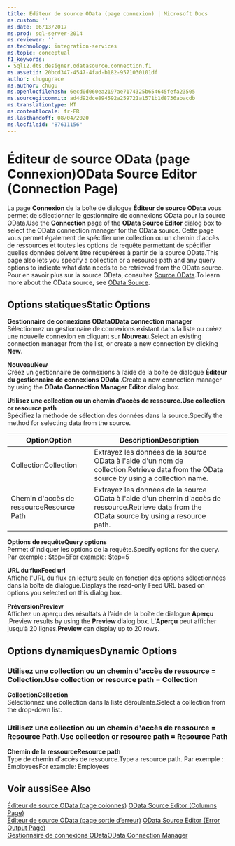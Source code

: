 ```yaml
---
title: Éditeur de source OData (page connexion) | Microsoft Docs
ms.custom: ''
ms.date: 06/13/2017
ms.prod: sql-server-2014
ms.reviewer: ''
ms.technology: integration-services
ms.topic: conceptual
f1_keywords:
- Sql12.dts.designer.odatasource.connection.f1
ms.assetid: 20bcd347-4547-4fad-b182-9571030101df
author: chugugrace
ms.author: chugu
ms.openlocfilehash: 6ecd0d060ea2197ae7174325b654645fefa23505
ms.sourcegitcommit: ad4d92dce894592a259721a1571b1d8736abacdb
ms.translationtype: MT
ms.contentlocale: fr-FR
ms.lasthandoff: 08/04/2020
ms.locfileid: "87611156"
---
```

# <a name="odata-source-editor-connection-page"></a><span data-ttu-id="e7b8e-102">Éditeur de source OData (page Connexion)</span><span class="sxs-lookup"><span data-stu-id="e7b8e-102">OData Source Editor (Connection Page)</span></span>
  <span data-ttu-id="e7b8e-103">La page **Connexion** de la boîte de dialogue **Éditeur de source OData** vous permet de sélectionner le gestionnaire de connexions OData pour la source OData.</span><span class="sxs-lookup"><span data-stu-id="e7b8e-103">Use the **Connection** page of the **OData Source Editor** dialog box to select the OData connection manager for the OData source.</span></span> <span data-ttu-id="e7b8e-104">Cette page vous permet également de spécifier une collection ou un chemin d'accès de ressources et toutes les options de requête permettant de spécifier quelles données doivent être récupérées à partir de la source OData.</span><span class="sxs-lookup"><span data-stu-id="e7b8e-104">This page also lets you specify a collection or a resource path and any query options to indicate what data needs to be retrieved from the OData source.</span></span> <span data-ttu-id="e7b8e-105">Pour en savoir plus sur la source OData, consultez [Source OData](data-flow/odata-source.md).</span><span class="sxs-lookup"><span data-stu-id="e7b8e-105">To learn more about the OData source, see [OData Source](data-flow/odata-source.md).</span></span>  
  
## <a name="static-options"></a><span data-ttu-id="e7b8e-106">Options statiques</span><span class="sxs-lookup"><span data-stu-id="e7b8e-106">Static Options</span></span>  
 <span data-ttu-id="e7b8e-107">**Gestionnaire de connexions OData**</span><span class="sxs-lookup"><span data-stu-id="e7b8e-107">**OData connection manager**</span></span>  
 <span data-ttu-id="e7b8e-108">Sélectionnez un gestionnaire de connexions existant dans la liste ou créez une nouvelle connexion en cliquant sur **Nouveau**.</span><span class="sxs-lookup"><span data-stu-id="e7b8e-108">Select an existing connection manager from the list, or create a new connection by clicking **New**.</span></span>  
  
 <span data-ttu-id="e7b8e-109">**Nouveau**</span><span class="sxs-lookup"><span data-stu-id="e7b8e-109">**New**</span></span>  
 <span data-ttu-id="e7b8e-110">Créez un gestionnaire de connexions à l’aide de la boîte de dialogue **Éditeur du gestionnaire de connexions OData** .</span><span class="sxs-lookup"><span data-stu-id="e7b8e-110">Create a new connection manager by using the **OData Connection Manager Editor** dialog box.</span></span>  
  
 <span data-ttu-id="e7b8e-111">**Utilisez une collection ou un chemin d'accès de ressource.**</span><span class="sxs-lookup"><span data-stu-id="e7b8e-111">**Use collection or resource path**</span></span>  
 <span data-ttu-id="e7b8e-112">Spécifiez la méthode de sélection des données dans la source.</span><span class="sxs-lookup"><span data-stu-id="e7b8e-112">Specify the method for selecting data from the source.</span></span>  
  
|<span data-ttu-id="e7b8e-113">Option</span><span class="sxs-lookup"><span data-stu-id="e7b8e-113">Option</span></span>|<span data-ttu-id="e7b8e-114">Description</span><span class="sxs-lookup"><span data-stu-id="e7b8e-114">Description</span></span>|  
|------------|-----------------|  
|<span data-ttu-id="e7b8e-115">Collection</span><span class="sxs-lookup"><span data-stu-id="e7b8e-115">Collection</span></span>|<span data-ttu-id="e7b8e-116">Extrayez les données de la source OData à l'aide d'un nom de collection.</span><span class="sxs-lookup"><span data-stu-id="e7b8e-116">Retrieve data from the OData source by using a collection name.</span></span>|  
|<span data-ttu-id="e7b8e-117">Chemin d'accès de ressource</span><span class="sxs-lookup"><span data-stu-id="e7b8e-117">Resource Path</span></span>|<span data-ttu-id="e7b8e-118">Extrayez les données de la source OData à l'aide d'un chemin d'accès de ressource.</span><span class="sxs-lookup"><span data-stu-id="e7b8e-118">Retrieve data from the OData source by using a resource path.</span></span>|  
  
 <span data-ttu-id="e7b8e-119">**Options de requête**</span><span class="sxs-lookup"><span data-stu-id="e7b8e-119">**Query options**</span></span>  
 <span data-ttu-id="e7b8e-120">Permet d'indiquer les options de la requête.</span><span class="sxs-lookup"><span data-stu-id="e7b8e-120">Specify options for the query.</span></span>  <span data-ttu-id="e7b8e-121">Par exemple : $top=5</span><span class="sxs-lookup"><span data-stu-id="e7b8e-121">For example: $top=5</span></span>  
  
 <span data-ttu-id="e7b8e-122">**URL du flux**</span><span class="sxs-lookup"><span data-stu-id="e7b8e-122">**Feed url**</span></span>  
 <span data-ttu-id="e7b8e-123">Affiche l'URL du flux en lecture seule en fonction des options sélectionnées dans la boîte de dialogue.</span><span class="sxs-lookup"><span data-stu-id="e7b8e-123">Displays the read-only Feed URL based on options you selected on this dialog box.</span></span>  
  
 <span data-ttu-id="e7b8e-124">**Préversion**</span><span class="sxs-lookup"><span data-stu-id="e7b8e-124">**Preview**</span></span>  
 <span data-ttu-id="e7b8e-125">Affichez un aperçu des résultats à l’aide de la boîte de dialogue **Aperçu** .</span><span class="sxs-lookup"><span data-stu-id="e7b8e-125">Preview results by using the **Preview** dialog box.</span></span> <span data-ttu-id="e7b8e-126">L’**Aperçu** peut afficher jusqu’à 20 lignes.</span><span class="sxs-lookup"><span data-stu-id="e7b8e-126">**Preview** can display up to 20 rows.</span></span>  
  
## <a name="dynamic-options"></a><span data-ttu-id="e7b8e-127">Options dynamiques</span><span class="sxs-lookup"><span data-stu-id="e7b8e-127">Dynamic Options</span></span>  
  
### <a name="use-collection-or-resource-path--collection"></a><span data-ttu-id="e7b8e-128">Utilisez une collection ou un chemin d'accès de ressource = Collection.</span><span class="sxs-lookup"><span data-stu-id="e7b8e-128">Use collection or resource path = Collection</span></span>  
 <span data-ttu-id="e7b8e-129">**Collection**</span><span class="sxs-lookup"><span data-stu-id="e7b8e-129">**Collection**</span></span>  
 <span data-ttu-id="e7b8e-130">Sélectionnez une collection dans la liste déroulante.</span><span class="sxs-lookup"><span data-stu-id="e7b8e-130">Select a collection from the drop-down list.</span></span>  
  
### <a name="use-collection-or-resource-path--resource-path"></a><span data-ttu-id="e7b8e-131">Utilisez une collection ou un chemin d'accès de ressource = Resource Path.</span><span class="sxs-lookup"><span data-stu-id="e7b8e-131">Use collection or resource path = Resource Path</span></span>  
 <span data-ttu-id="e7b8e-132">**Chemin de la ressource**</span><span class="sxs-lookup"><span data-stu-id="e7b8e-132">**Resource path**</span></span>  
 <span data-ttu-id="e7b8e-133">Type de chemin d'accès de ressource.</span><span class="sxs-lookup"><span data-stu-id="e7b8e-133">Type a resource path.</span></span> <span data-ttu-id="e7b8e-134">Par exemple : Employees</span><span class="sxs-lookup"><span data-stu-id="e7b8e-134">For example: Employees</span></span>  
  
## <a name="see-also"></a><span data-ttu-id="e7b8e-135">Voir aussi</span><span class="sxs-lookup"><span data-stu-id="e7b8e-135">See Also</span></span>  
 <span data-ttu-id="e7b8e-136">[Éditeur de source OData &#40;page colonnes&#41;](../../2014/integration-services/odata-source-editor-columns-page.md) </span><span class="sxs-lookup"><span data-stu-id="e7b8e-136">[OData Source Editor &#40;Columns Page&#41;](../../2014/integration-services/odata-source-editor-columns-page.md) </span></span>  
 <span data-ttu-id="e7b8e-137">[Éditeur de source OData &#40;page sortie d’erreur&#41;](../../2014/integration-services/odata-source-editor-error-output-page.md) </span><span class="sxs-lookup"><span data-stu-id="e7b8e-137">[OData Source Editor &#40;Error Output Page&#41;](../../2014/integration-services/odata-source-editor-error-output-page.md) </span></span>  
 [<span data-ttu-id="e7b8e-138">Gestionnaire de connexions OData</span><span class="sxs-lookup"><span data-stu-id="e7b8e-138">OData Connection Manager</span></span>](connection-manager/odata-connection-manager.md)  
  
  
